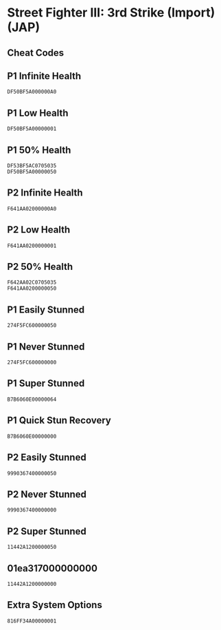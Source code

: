 # Street Fighter III: 3rd Strike (Import) (JAP)

## Cheat Codes

## P1 Infinite Health

```
DF50BF5A000000A0

```

## P1 Low Health

```
DF50BF5A00000001

```

## P1 50% Health

```
DF53BF5AC0705035
DF50BF5A00000050

```

## P2 Infinite Health

```
F641AA02000000A0

```

## P2 Low Health

```
F641AA0200000001

```

## P2 50% Health

```
F642AA02C0705035
F641AA0200000050

```

## P1 Easily Stunned

```
274F5FC600000050

```

## P1 Never Stunned

```
274F5FC600000000

```

## P1 Super Stunned

```
B7B6060E00000064

```

## P1 Quick Stun Recovery

```
B7B6060E00000000

```

## P2 Easily Stunned

```
9990367400000050

```

## P2 Never Stunned

```
9990367400000000

```

## P2 Super Stunned

```
11442A1200000050

```

## 01ea317000000000

```
11442A1200000000

```

## Extra System Options

```
816FF34A00000001

```

